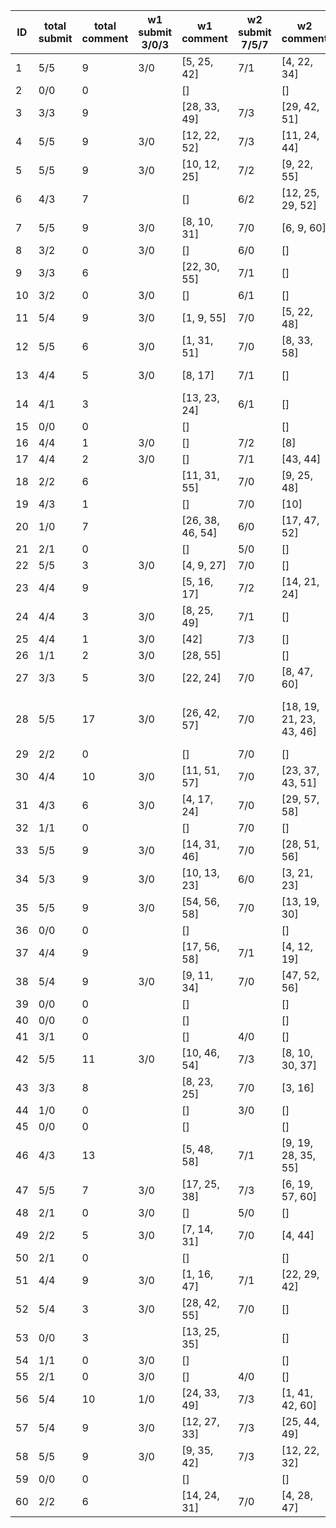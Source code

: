 |   ID | total submit   |   total comment | w1 submit 3/0/3   | w1 comment       | w2 submit 7/5/7   | w2 comment               | w3 submit 7/6/5   | w3 comment                       | w4 submit 5/4/3   | w4 comment   |
|------|----------------|-----------------|-------------------|------------------|-------------------|--------------------------|-------------------|----------------------------------|-------------------|--------------|
|    1 | 5/5            |               9 | 3/0               | [5, 25, 42]      | 7/1               | [4, 22, 34]              | 5/2               | [4, 25, 42]                      | 4/1               |              |
|    2 | 0/0            |               0 |                   | []               |                   | []                       |                   | []                               |                   |              |
|    3 | 3/3            |               9 |                   | [28, 33, 49]     | 7/3               | [29, 42, 51]             | 5/3               | [31, 41, 52]                     | 5/0               |              |
|    4 | 5/5            |               9 | 3/0               | [12, 22, 52]     | 7/3               | [11, 24, 44]             | 7/3               | [19, 35, 56]                     | 5/2               |              |
|    5 | 5/5            |               9 | 3/0               | [10, 12, 25]     | 7/2               | [9, 22, 55]              | 7/3               | [8, 11, 30]                      | 5/0               |              |
|    6 | 4/3            |               7 |                   | []               | 6/2               | [12, 25, 29, 52]         | 7/1               | [12, 25, 58]                     | 5/2               |              |
|    7 | 5/5            |               9 | 3/0               | [8, 10, 31]      | 7/0               | [6, 9, 60]               | 5/0               | [6, 8, 34]                       | 3/1               |              |
|    8 | 3/2            |               0 | 3/0               | []               | 6/0               | []                       | 5/1               | []                               |                   |              |
|    9 | 3/3            |               6 |                   | [22, 30, 55]     | 7/1               | []                       |                   | [19, 33, 60]                     | 4/1               |              |
|   10 | 3/2            |               0 | 3/0               | []               | 6/1               | []                       | 5/0               | []                               |                   |              |
|   11 | 5/4            |               9 | 3/0               | [1, 9, 55]       | 7/0               | [5, 22, 48]              | 3/3               | [1, 7, 60]                       | 4/0               |              |
|   12 | 5/5            |               6 | 3/0               | [1, 31, 51]      | 7/0               | [8, 33, 58]              | 6/4               | []                               | 3/1               |              |
|   13 | 4/4            |               5 | 3/0               | [8, 17]          | 7/1               | []                       | 7/4               | [6, 16, 33]                      | 5/0               |              |
|   14 | 4/1            |               3 |                   | [13, 23, 24]     | 6/1               | []                       | 4/2               | []                               | 2/1               |              |
|   15 | 0/0            |               0 |                   | []               |                   | []                       |                   | []                               |                   |              |
|   16 | 4/4            |               1 | 3/0               | []               | 7/2               | [8]                      | 5/0               | []                               |                   |              |
|   17 | 4/4            |               2 | 3/0               | []               | 7/1               | [43, 44]                 |                   | []                               | 4/2               |              |
|   18 | 2/2            |               6 |                   | [11, 31, 55]     | 7/0               | [9, 25, 48]              |                   | []                               | 3/0               |              |
|   19 | 4/3            |               1 |                   | []               | 7/0               | [10]                     | 6/0               | []                               | 3/0               |              |
|   20 | 1/0            |               7 |                   | [26, 38, 46, 54] | 6/0               | [17, 47, 52]             |                   | []                               |                   |              |
|   21 | 2/1            |               0 |                   | []               | 5/0               | []                       |                   | []                               | 3/0               |              |
|   22 | 5/5            |               3 | 3/0               | [4, 9, 27]       | 7/0               | []                       | 7/4               | []                               | 3/0               |              |
|   23 | 4/4            |               9 |                   | [5, 16, 17]      | 7/2               | [14, 21, 24]             | 7/3               | [4, 14, 25]                      | 5/1               |              |
|   24 | 4/4            |               3 | 3/0               | [8, 25, 49]      | 7/1               | []                       |                   | []                               | 5/0               |              |
|   25 | 4/4            |               1 | 3/0               | [42]             | 7/3               | []                       | 7/1               | []                               | 3/1               |              |
|   26 | 1/1            |               2 | 3/0               | [28, 55]         |                   | []                       |                   | []                               |                   |              |
|   27 | 3/3            |               5 | 3/0               | [22, 24]         | 7/0               | [8, 47, 60]              |                   | []                               | 3/0               |              |
|   28 | 5/5            |              17 | 3/0               | [26, 42, 57]     | 7/0               | [18, 19, 21, 23, 43, 46] | 7/3               | [12, 13, 19, 23, 42, 46, 47, 52] | 5/0               |              |
|   29 | 2/2            |               0 |                   | []               | 7/0               | []                       |                   | []                               | 3/0               |              |
|   30 | 4/4            |              10 | 3/0               | [11, 51, 57]     | 7/0               | [23, 37, 43, 51]         | 5/1               | [10, 34, 52]                     | 3/1               |              |
|   31 | 4/3            |               6 | 3/0               | [4, 17, 24]      | 7/0               | [29, 57, 58]             | 4/1               | []                               | 4/1               |              |
|   32 | 1/1            |               0 |                   | []               | 7/0               | []                       |                   | []                               |                   |              |
|   33 | 5/5            |               9 | 3/0               | [14, 31, 46]     | 7/0               | [28, 51, 56]             | 6/4               | [5, 34, 46]                      | 5/1               |              |
|   34 | 5/3            |               9 | 3/0               | [10, 13, 23]     | 6/0               | [3, 21, 23]              | 7/3               | [4, 12, 22]                      | 4/0               |              |
|   35 | 5/5            |               9 | 3/0               | [54, 56, 58]     | 7/0               | [13, 19, 30]             | 7/1               | [3, 6, 58]                       | 5/0               |              |
|   36 | 0/0            |               0 |                   | []               |                   | []                       |                   | []                               |                   |              |
|   37 | 4/4            |               9 |                   | [17, 56, 58]     | 7/1               | [4, 12, 19]              | 6/3               | [3, 4, 10]                       | 3/1               |              |
|   38 | 5/4            |               9 | 3/0               | [9, 11, 34]      | 7/0               | [47, 52, 56]             | 5/2               | [10, 14, 51]                     | 3/0               |              |
|   39 | 0/0            |               0 |                   | []               |                   | []                       |                   | []                               |                   |              |
|   40 | 0/0            |               0 |                   | []               |                   | []                       |                   | []                               |                   |              |
|   41 | 3/1            |               0 |                   | []               | 4/0               | []                       | 4/0               | []                               | 4/0               |              |
|   42 | 5/5            |              11 | 3/0               | [10, 46, 54]     | 7/3               | [8, 10, 30, 37]          | 7/5               | [6, 22, 31, 37]                  | 5/4               |              |
|   43 | 3/3            |               8 |                   | [8, 23, 25]      | 7/0               | [3, 16]                  |                   | [14, 35, 46]                     | 3/2               |              |
|   44 | 1/0            |               0 |                   | []               | 3/0               | []                       |                   | []                               |                   |              |
|   45 | 0/0            |               0 |                   | []               |                   | []                       |                   | []                               |                   |              |
|   46 | 4/3            |              13 |                   | [5, 48, 58]      | 7/1               | [9, 19, 28, 35, 55]      | 5/0               | [19, 25, 28, 35, 51]             | 3/0               |              |
|   47 | 5/5            |               7 | 3/0               | [17, 25, 38]     | 7/3               | [6, 19, 57, 60]          | 5/0               | []                               | 3/0               |              |
|   48 | 2/1            |               0 | 3/0               | []               | 5/0               | []                       |                   | []                               |                   |              |
|   49 | 2/2            |               5 | 3/0               | [7, 14, 31]      | 7/0               | [4, 44]                  |                   | []                               |                   |              |
|   50 | 2/1            |               0 |                   | []               |                   | []                       | 5/0               | []                               | 1/0               |              |
|   51 | 4/4            |               9 | 3/0               | [1, 16, 47]      | 7/1               | [22, 29, 42]             | 7/3               | [31, 42, 56]                     | 4/1               |              |
|   52 | 5/4            |               3 | 3/0               | [28, 42, 55]     | 7/0               | []                       | 4/1               | []                               | 3/0               |              |
|   53 | 0/0            |               3 |                   | [13, 25, 35]     |                   | []                       |                   | []                               |                   |              |
|   54 | 1/1            |               0 | 3/0               | []               |                   | []                       |                   | []                               |                   |              |
|   55 | 2/1            |               0 | 3/0               | []               | 4/0               | []                       |                   | []                               |                   |              |
|   56 | 5/4            |              10 | 1/0               | [24, 33, 49]     | 7/3               | [1, 41, 42, 60]          | 7/5               | [30, 35, 51]                     | 4/2               |              |
|   57 | 5/4            |               9 | 3/0               | [12, 27, 33]     | 7/3               | [25, 44, 49]             | 6/4               | [11, 31, 38]                     | 5/4               |              |
|   58 | 5/5            |               9 | 3/0               | [9, 35, 42]      | 7/3               | [12, 22, 32]             | 7/5               | [1, 7, 16]                       | 5/4               |              |
|   59 | 0/0            |               0 |                   | []               |                   | []                       |                   | []                               |                   |              |
|   60 | 2/2            |               6 |                   | [14, 24, 31]     | 7/0               | [4, 28, 47]              | 5/0               | []                               |                   |              |